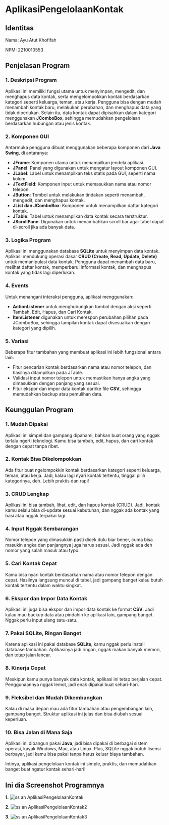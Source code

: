 # AplikasiPengelolaanKontak

## Identitas
Nama: Ayu Atut Khofifah

NPM: 2210010553

## Penjelasan Program

### 1. Deskripsi Program
Aplikasi ini memiliki fungsi utama untuk menyimpan, mengedit, dan menghapus data kontak, serta mengelompokkan kontak berdasarkan kategori seperti keluarga, teman, atau kerja. Pengguna bisa dengan mudah menambah kontak baru, melakukan perubahan, dan menghapus data yang tidak diperlukan. Selain itu, data kontak dapat dipisahkan dalam kategori menggunakan **JComboBox**, sehingga memudahkan pengelolaan berdasarkan hubungan atau jenis kontak.

### 2. Komponen GUI
Antarmuka pengguna dibuat menggunakan beberapa komponen dari **Java Swing**, di antaranya:
- **JFrame**: Komponen utama untuk menampilkan jendela aplikasi.
- **JPanel**: Panel yang digunakan untuk mengatur layout komponen GUI.
- **JLabel**: Label untuk menampilkan teks statis pada GUI, seperti nama kolom.
- **JTextField**: Komponen input untuk memasukkan nama atau nomor telepon.
- **JButton**: Tombol untuk melakukan tindakan seperti menambah, mengedit, dan menghapus kontak.
- **JList dan JComboBox**: Komponen untuk menampilkan daftar kategori kontak.
- **JTable**: Tabel untuk menampilkan data kontak secara terstruktur.
- **JScrollPane**: Digunakan untuk menambahkan scroll bar agar tabel dapat di-scroll jika ada banyak data.

### 3. Logika Program
Aplikasi ini menggunakan database **SQLite** untuk menyimpan data kontak. Aplikasi mendukung operasi dasar **CRUD (Create, Read, Update, Delete)** untuk memanipulasi data kontak. Pengguna dapat menambah data baru, melihat daftar kontak, memperbarui informasi kontak, dan menghapus kontak yang tidak lagi diperlukan.

### 4. Events
Untuk menangani interaksi pengguna, aplikasi menggunakan:
- **ActionListener** untuk menghubungkan tombol dengan aksi seperti Tambah, Edit, Hapus, dan Cari Kontak.
- **ItemListener** digunakan untuk merespon perubahan pilihan pada JComboBox, sehingga tampilan kontak dapat disesuaikan dengan kategori yang dipilih.

### 5. Variasi
Beberapa fitur tambahan yang membuat aplikasi ini lebih fungsional antara lain:
- Fitur pencarian kontak berdasarkan nama atau nomor telepon, dan hasilnya ditampilkan pada JTable.
- Validasi input nomor telepon untuk memastikan hanya angka yang dimasukkan dengan panjang yang sesuai.
- Fitur ekspor dan impor data kontak dari/ke file **CSV**, sehingga memudahkan backup atau pemulihan data.

## Keunggulan Program

### 1. **Mudah Dipakai**
Aplikasi ini simpel dan gampang dipahami, bahkan buat orang yang nggak terlalu ngerti teknologi. Kamu bisa tambah, edit, hapus, dan cari kontak dengan cepat tanpa ribet.

### 2. **Kontak Bisa Dikelompokkan**
Ada fitur buat ngelompokkin kontak berdasarkan kategori seperti keluarga, teman, atau kerja. Jadi, kalau lagi nyari kontak tertentu, tinggal pilih kategorinya, deh. Lebih praktis dan rapi!

### 3. **CRUD Lengkap**
Aplikasi ini bisa tambah, lihat, edit, dan hapus kontak (CRUD). Jadi, kontak kamu selalu bisa di-update sesuai kebutuhan, dan nggak ada kontak yang basi atau nggak terpakai lagi.

### 4. **Input Nggak Sembarangan**
Nomor telepon yang dimasukkin pasti dicek dulu biar bener, cuma bisa masukin angka dan panjangnya juga harus sesuai. Jadi nggak ada deh nomor yang salah masuk atau typo.

### 5. **Cari Kontak Cepat**
Kamu bisa nyari kontak berdasarkan nama atau nomor telepon dengan cepat. Hasilnya langsung muncul di tabel, jadi gampang banget kalau butuh kontak tertentu dalam waktu singkat.

### 6. **Ekspor dan Impor Data Kontak**
Aplikasi ini juga bisa ekspor dan impor data kontak ke format **CSV**. Jadi kalau mau backup data atau pindahin ke aplikasi lain, gampang banget. Nggak perlu input ulang satu-satu.

### 7. **Pakai SQLite, Ringan Banget**
Karena aplikasi ini pakai database **SQLite**, kamu nggak perlu install database tambahan. Aplikasinya jadi ringan, nggak makan banyak memori, dan tetap jalan lancar.

### 8. **Kinerja Cepat**
Meskipun kamu punya banyak data kontak, aplikasi ini tetap berjalan cepat. Penggunaannya nggak lemot, jadi enak dipakai buat sehari-hari.

### 9. **Fleksibel dan Mudah Dikembangkan**
Kalau di masa depan mau ada fitur tambahan atau pengembangan lain, gampang banget. Struktur aplikasi ini jelas dan bisa diubah sesuai keperluan.

### 10. **Bisa Jalan di Mana Saja**
Aplikasi ini dibangun pakai **Java**, jadi bisa dipakai di berbagai sistem operasi, kayak Windows, Mac, atau Linux. Plus, SQLite nggak butuh lisensi berbayar, jadi kamu bisa pakai tanpa harus keluar biaya tambahan.

Intinya, aplikasi pengelolaan kontak ini simple, praktis, dan memudahkan banget buat ngatur kontak sehari-hari!

## Ini dia Screenshot Programnya

**1.** ![ss an AplikasiPengelolaanKontak](https://github.com/user-attachments/assets/70349259-c24a-4892-ac73-33938c75fcec)


**2.** ![ss an AplikasiPengelolaanKontak2](https://github.com/user-attachments/assets/46322305-3034-4570-80e3-7b394c7d2fc4)


**3.** ![ss an AplikasiPengelolaanKontak3](https://github.com/user-attachments/assets/23b3d2d3-1ecc-4e56-8e8c-085499449fd3)



 
